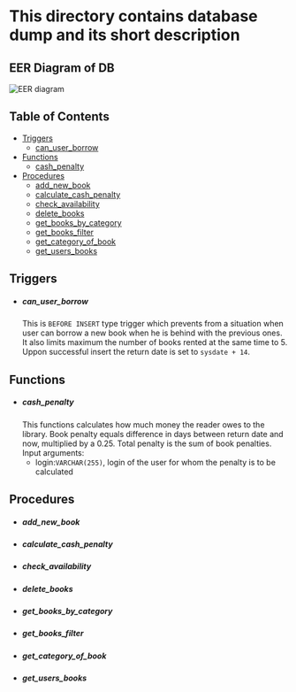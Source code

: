 # This directory contains database dump and its short description
## EER Diagram of DB
![EER diagram](eer.PNG)
## Table of Contents
- [Triggers](#triggers)
  * [can_user_borrow](#can_user_borrow)
- [Functions](#functions)
  * [cash_penalty](#cash_penalty)
- [Procedures](#procedures)
  * [add_new_book](#add_new_book)
  * [calculate_cash_penalty](#calculate_penalty)
  * [check_availability](#check_avail)
  * [delete_books](#delete_book)
  * [get_books_by_category](#get_books_by_cat)
  * [get_books_filter](#get_category_of_book)
  * [get_category_of_book](#get_category_of_book)
  * [get_users_books](#get_user_book)

## Triggers
* ##### can_user_borrow
    This is `BEFORE INSERT` type trigger which prevents from a situation when user can borrow a new book when he is behind with the previous ones. 
    It also limits maximum the number of books rented at the same time to 5. Uppon successful insert the return date is set to `sysdate + 14`.

## Functions
* ##### cash_penalty
    This functions calculates how much money the reader owes to the library. Book penalty equals difference in days between return date and now, multiplied by a 0.25. Total penalty is the sum of book penalties.
    Input arguments:
    + login:`VARCHAR(255)`, login of the user for whom the penalty is to be calculated 

## Procedures
* ##### add_new_book
* ##### calculate_cash_penalty
* ##### check_availability
* ##### delete_books
* ##### get_books_by_category
* ##### get_books_filter
* ##### get_category_of_book
* ##### get_users_books
